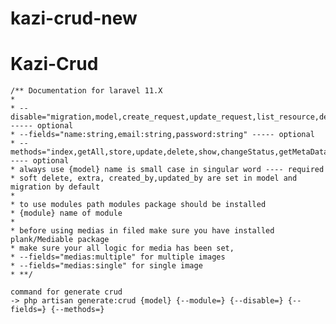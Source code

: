 # kazi-crud-new
# Kazi-Crud

    /** Documentation for laravel 11.X 
    *
    * --disable="migration,model,create_request,update_request,list_resource,detail_resource,controller,route" ----- optional
    * --fields="name:string,email:string,password:string" ----- optional
    * --methods="index,getAll,store,update,delete,show,changeStatus,getMetaData" ---- optional 
    * always use {model} name is small case in singular word ---- required 
    * soft delete, extra, created_by,updated_by are set in model and migration by default 
    * 
    * to use modules path modules package should be installed 
    * {module} name of module 
    * 
    * before using medias in filed make sure you have installed plank/Mediable package 
    * make sure your all logic for media has been set, 
    * --fields="medias:multiple" for multiple images 
    * --fields="medias:single" for single image 
    * **/

    command for generate crud
    -> php artisan generate:crud {model} {--module=} {--disable=} {--fields=} {--methods=}
